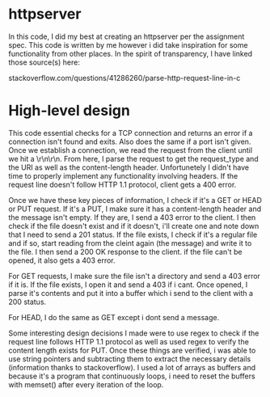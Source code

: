 # httpserver
In this code, I did my best at creating an httpserver per the assignment spec. This code is written by me however i did take inspiration for some functionality from other places. In the spirit of transparency, I have linked those source(s) here:

stackoverflow.com/questions/41286260/parse-http-request-line-in-c

# High-level design
This code essential checks for a TCP connection and returns an error if a connection isn't found and exits. Also does the same if a port isn't given. Once we establish a connection, we read the request from the client until we hit a \r\n\r\n. From here, I parse the request to get the request_type and the URI as well as the content-length header. Unfortunetely I didn't have time to properly implement any functionality involving headers. If the request line doesn't follow HTTP 1.1 protocol, client gets a 400 error.

Once we have these key pieces of information, I check if it's a GET or HEAD or PUT request. If it's a PUT, I make sure it has a content-length header and the message isn't empty. If they are, I send a 403 error to the client. I then check if the file doesn't exist and if it doesn't, i'll create one and note down that I need to send a 201 status. If the file exists, I check if it's a regular file and if so, start reading from the cleint again (the message) and write it to the file. I then send a 200 OK response to the client. if the file can't be opened, it also gets a 403 error.

For GET requests, I make sure the file isn't a directory and send a 403 error if it is. If the file exists, I open it and send a 403 if i cant. Once opened, I parse it's contents and put it into a buffer which i send to the client with a 200 status.

For HEAD, I do the same as GET except i dont send a message.

Some interesting design decisions I made were to use regex to check if the request line follows HTTP 1.1 protocol as well as used regex to verify the content length exists for PUT. Once these things are verified, i was able to use string pointers and subtracting them to extract the necessary details (information thanks to stackoverflow). I used a lot of arrays as buffers and because it's a program that continuously loops, i need to reset the buffers with memset() after every iteration of the loop.

